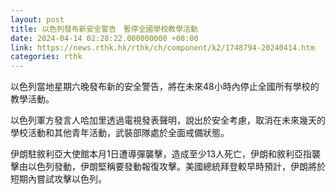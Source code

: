 ```yaml
---
layout: post
title: 以色列發布新安全警告　暫停全國學校教學活動
date: 2024-04-14 02:28:22.000000000 +08:00
link: https://news.rthk.hk/rthk/ch/component/k2/1748794-20240414.htm
categories: rthk
---
```


以色列當地星期六晚發布新的安全警告，將在未來48小時內停止全國所有學校的教學活動。

以色列軍方發言人哈加里透過電視發表聲明，說出於安全考慮，取消在未來幾天的學校活動和其他青年活動，武裝部隊處於全面戒備狀態。

伊朗駐敘利亞大使館本月1日遭導彈襲擊，造成至少13人死亡，伊朗和敘利亞指襲擊由以色列發動，伊朗堅稱要發動報復攻擊。美國總統拜登較早時預計，伊朗將於短期內嘗試攻擊以色列。
